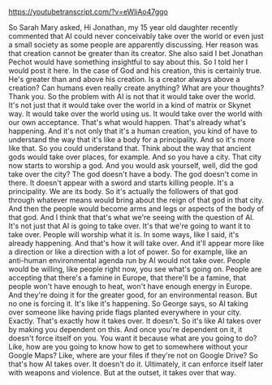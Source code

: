 https://youtubetranscript.com/?v=eWliAo47ggo

 So Sarah Mary asked, Hi Jonathan, my 15 year old daughter recently commented that AI could never conceivably take over the world or even just a small society as some people are apparently discussing. Her reason was that creation cannot be greater than its creator. She also said I bet Jonathan Pechot would have something insightful to say about this. So I told her I would post it here. In the case of God and his creation, this is certainly true. He's greater than and above his creation. Is a creator always above a creation? Can humans even really create anything? What are your thoughts? Thank you. So the problem with AI is not that it would take over the world. It's not just that it would take over the world in a kind of matrix or Skynet way. It would take over the world using us. It would take over the world with our own acceptance. That's what would happen. That's already what's happening. And it's not only that it's a human creation, you kind of have to understand the way that it's like a body for a principality. And so it's more like that. So you could understand that. Think about the way that ancient gods would take over places, for example. And so you have a city. That city now starts to worship a god. And you would ask yourself, well, did the god take over the city? The god doesn't have a body. The god doesn't come in there. It doesn't appear with a sword and starts killing people. It's a principality. We are its body. So it's actually the followers of that god through whatever means would bring about the reign of that god in that city. And then the people would become arms and legs or aspects of the body of that god. And I think that that's what we're seeing with the question of AI. It's not just that AI is going to take over. It's that we're going to want it to take over. People will worship what it is. In some ways, like I said, it's already happening. And that's how it will take over. And it'll appear more like a direction or like a direction with a lot of power. So for example, like an anti-human environmental agenda run by AI would not take over. People would be willing, like people right now, you see what's going on. People are accepting that there's a famine in Europe, that there'll be a famine, that people won't have enough to heat, won't have enough energy in Europe. And they're doing it for the greater good, for an environmental reason. But no one is forcing it. It's like it's happening. So George says, so AI taking over someone like having pride flags planted everywhere in your city. Exactly. That's exactly how it takes over. It doesn't. So it's like AI takes over by making you dependent on this. And once you're dependent on it, it doesn't force itself on you. You want it because what are you going to do? Like, how are you going to know how to get to somewhere without your Google Maps? Like, where are your files if they're not on Google Drive? So that's how AI takes over. It doesn't do it. Ultimately, it can enforce itself later with weapons and violence. But at the outset, it takes over that way.